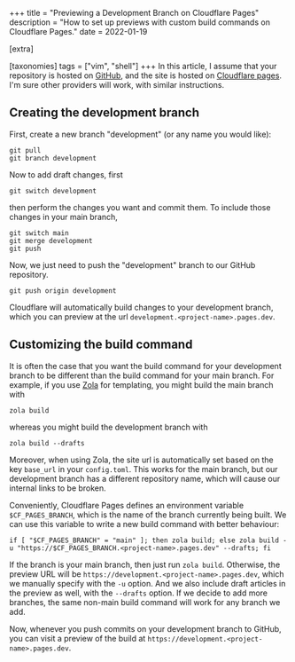 +++
title = "Previewing a Development Branch on Cloudflare Pages"
description = "How to set up previews with custom build commands on Cloudflare Pages."
date = 2022-01-19

[extra]

[taxonomies]
tags = ["vim", "shell"]
+++
In this article, I assume that your repository is hosted on [GitHub](https://github.com), and the site is hosted on [Cloudflare pages](https://pages.cloudflare.com/).
I'm sure other providers will work, with similar instructions.

## Creating the development branch
First, create a new branch "development" (or any name you would like):
```
git pull
git branch development
```
Now to add draft changes, first
```
git switch development
```
then perform the changes you want and commit them. To include those changes in your main branch,
```
git switch main
git merge development
git push
```
Now, we just need to push the "development" branch to our GitHub repository.
```
git push origin development
```
Cloudflare will automatically build changes to your development branch, which you can preview at the url `development.<project-name>.pages.dev`.

## Customizing the build command
It is often the case that you want the build command for your development branch to be different than the build command for your main branch.
For example, if you use [Zola](https://getzola.org) for templating, you might build the main branch with
```
zola build
```
whereas you might build the development branch with
```
zola build --drafts
```
Moreover, when using Zola, the site url is automatically set based on the key `base_url` in your `config.toml`.
This works for the main branch, but our development branch has a different repository name, which will cause our internal links to be broken.

Conveniently, Cloudflare Pages defines an environment variable `$CF_PAGES_BRANCH`, which is the name of the branch currently being built.
We can use this variable to write a new build command with better behaviour:
```
if [ "$CF_PAGES_BRANCH" = "main" ]; then zola build; else zola build -u "https://$CF_PAGES_BRANCH.<project-name>.pages.dev" --drafts; fi
```
If the branch is your main branch, then just run `zola build`.
Otherwise, the preview URL will be `https://development.<project-name>.pages.dev`, which we manually specify with the `-u` option.
And we also include draft articles in the preview as well, with the `--drafts` option.
If we decide to add more branches, the same non-main build command will work for any branch we add.

Now, whenever you push commits on your development branch to GitHub, you can visit a preview of the build at `https://development.<project-name>.pages.dev`.
